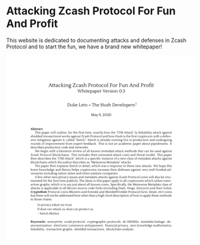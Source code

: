 # Attacking Zcash Protocol For Fun And Profit

This website is dedicated to documenting attacks and defenses in Zcash Protocol
and to start the fun, we have a brand new whitepaper!

<a href="/papers/attacking-zcash-for-fun-and-profit.pdf">
<img src="/img/attacking-zcash-protocol-abstract.png">
</a>
